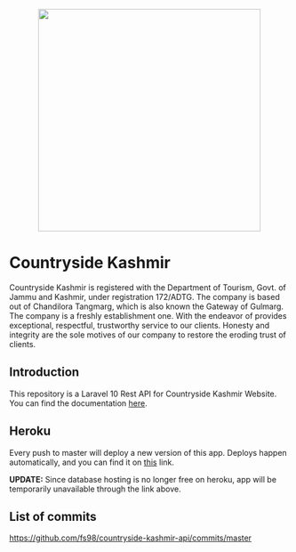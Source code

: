 <p align="center"><a href="https://laravel.com" target="_blank"><img src="http://countrysidekashmir.com/img/inline-logo.png" width="400"></a></p>

# Countryside Kashmir

Countryside Kashmir is registered with the Department of Tourism, Govt. of Jammu and Kashmir, under registration 172/ADTG. The company is based out of Chandilora Tangmarg, which is also known the Gateway of Gulmarg. The company is a freshly establishment one. With the endeavor of provides exceptional, respectful, trustworthy service to our clients. Honesty and integrity are the sole motives of our company to restore the eroding trust of clients.

## Introduction

This repository is a Laravel 10 Rest API for Countryside Kashmir Website. You can find the documentation <a href="https://documenter.getpostman.com/view/16469909/VUjTm4FU" target="_blank">here</a>.

## Heroku

Every push to master will deploy a new version of this app. Deploys happen automatically, and you can find it on <a href="https://countryside-kashmir.herokuapp.com/" target="_blank">this</a> link.

**UPDATE:** Since database hosting is no longer free on heroku, app will be temporarily unavailable through the link above.

## List of commits

https://github.com/fs98/countryside-kashmir-api/commits/master

